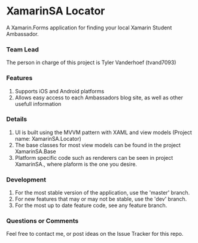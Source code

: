 # XamarinSA Locator

A Xamarin.Forms application for finding your local Xamarin Student Ambassador.

### Team Lead
The person in charge of this project is Tyler Vanderhoef (tvand7093)

### Features
1. Supports iOS and Android platforms
2. Allows easy access to each Ambassadors blog site, as well as other usefull information

### Details
1. UI is built using the MVVM pattern with XAML and view models (Project name: XamarinSA.Locator)
2. The base classes for most view models can be found in the project XamarinSA.Base
3. Platform specific code such as renderers can be seen in project XamarinSA.<platform>, where plaform is the one you desire.

### Development
1. For the most stable version of the application, use the 'master' branch.
2. For new features that may or may not be stable, use the 'dev' branch.
3. For the most up to date feature code, see any feature branch.

### Questions or Comments
Feel free to contact me, or post ideas on the Issue Tracker for this repo.
